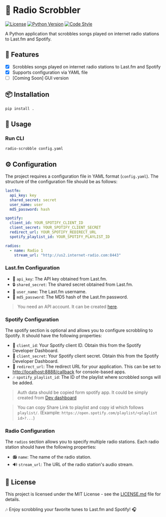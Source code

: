 # 🎵 Radio Scrobbler

[![License](https://img.shields.io/badge/License-MIT-blue.svg)](https://opensource.org/licenses/MIT)
[![Python Version](https://img.shields.io/badge/python-3.8+-blue.svg)](https://www.python.org/downloads/release/python-380/)
[![Code Style](https://img.shields.io/badge/code%20style-ruff-000000.svg)](https://github.com/charliermarsh/ruff)

A Python application that scrobbles songs played on internet radio stations to Last.fm and Spotify.

## 🚀 Features

- [x] Scrobbles songs played on internet radio stations to Last.fm and Spotify
- [x] Supports configuration via YAML file
- [ ] [Coming Soon] GUI version

## 📦 Installation

```bash
pip install .
```

## 📖 Usage

### Run CLI

```bash
radio-scrobble config.yaml
```

## ⚙️ Configuration

The project requires a configuration file in YAML format (`config.yaml`). The structure of the configuration file should be as follows:

```yaml
lastfm:
  api_key: key
  shared_secret: secret
  user_name: user
  md5_password: hash

spotify:
  client_id: YOUR_SPOTIFY_CLIENT_ID
  client_secret: YOUR_SPOTIFY_CLIENT_SECRET
  redirect_url: YOUR_SPOTIFY_REDIRECT_URL
  spotify_playlist_id: YOUR_SPOTIFY_PLAYLIST_ID

radios:
  - name: Radio 1
    stream_url: "http://us2.internet-radio.com:8443"
```

### Last.fm Configuration

- 🔑 `api_key`: The API key obtained from Last.fm.
- 🔒 `shared_secret`: The shared secret obtained from Last.fm.
- 👤 `user_name`: The Last.fm username.
- 🔐 `md5_password`: The MD5 hash of the Last.fm password.

> You need an API account. It can be created [here](https://www.last.fm/api/account/create).

### Spotify Configuration

The spotify section is optional and allows you to configure scrobbling to Spotify. It should have the following properties:

- 🔑 `client_id`: Your Spotify client ID. Obtain this from the Spotify Developer Dashboard.
- 🔑 `client_secret`: Your Spotify client secret. Obtain this from the Spotify Developer Dashboard.
- 🔑 `redirect_url`: The redirect URL for your application. This can be set to <http://localhost:8888/callback> for console-based apps.
- 🎶 `spotify_playlist_id`: The ID of the playlist where scrobbled songs will be added.

> Auth data should be copied form spotify app. It could be simply created from [Dev dashboard](https://developer.spotify.com/dashboard)

> You can copy Share Link to playlist and copy id which follows `playlist/`. (Example: `https://open.spotify.com/playlist/<playlist id>?...`)

### Radio Configuration

The `radios` section allows you to specify multiple radio stations. Each radio station should have the following properties:

- 📻 `name`: The name of the radio station.
- 🔊 `stream_url`: The URL of the radio station's audio stream.

## 📄 License

This project is licensed under the MIT License - see the [LICENSE.md](https://github.com/ostfor/lastfm_radio_scrobbler/blob/master/LICENSE.md) file for details.

🎶 Enjoy scrobbling your favorite tunes to Last.fm and Spotify! 🎧
